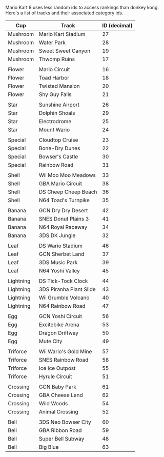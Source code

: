 Mario Kart 8 uses less random ids to access rankings than donkey kong. Here's a list of tracks and their associated category ids.

| Cup | Track | ID (decimal) |
| --- | --- | --- |
| Mushroom | Mario Kart Stadium | 27 |
| Mushroom | Water Park | 28 |
| Mushroom | Sweet Sweet Canyon | 19 |
| Mushroom | Thwomp Ruins | 17 |
||
| Flower | Mario Circuit | 16 |
| Flower | Toad Harbor | 18 |
| Flower | Twisted Mansion | 20 |
| Flower | Shy Guy Falls | 21 |
||
| Star | Sunshine Airport | 26 |
| Star | Dolphin Shoals | 29 |
| Star | Electrodrome | 25 |
| Star | Mount Wario | 24 |
||
| Special | Cloudtop Cruise | 23 |
| Special | Bone-Dry Dunes | 22 |
| Special | Bowser's Castle | 30 |
| Special | Rainbow Road | 31 |
||
| Shell | Wii Moo Moo Meadows | 33 |
| Shell | GBA Mario Circuit | 38 |
| Shell | DS Cheep Cheep Beach | 36 |
| Shell | N64 Toad's Turnpike | 35 |
||
| Banana | GCN Dry Dry Desert | 42 |
| Banana | SNES Donut Plains 3 | 41 |
| Banana | N64 Royal Raceway | 34 |
| Banana | 3DS DK Jungle | 32 |
||
| Leaf | DS Wario Stadium | 46 |
| Leaf | GCN Sherbet Land | 37 |
| Leaf | 3DS Music Park | 39 |
| Leaf | N64 Yoshi Valley | 45 |
||
| Lightning | DS Tick-Tock Clock | 44 |
| Lightning | 3DS Piranha Plant Slide | 43 |
| Lightning | Wii Grumble Volcano | 40 |
| Lightning | N64 Rainbow Road | 47 |
||
| Egg | GCN Yoshi Circuit | 56 |
| Egg | Excitebike Arena | 53 |
| Egg | Dragon Driftway | 50 |
| Egg | Mute City | 49 |
||
| Triforce | Wii Wario's Gold Mine | 57 |
| Triforce | SNES Rainbow Road | 58 |
| Triforce | Ice Ice Outpost | 55 |
| Triforce | Hyrule Circuit | 51 |
||
| Crossing | GCN Baby Park | 61 |
| Crossing | GBA Cheese Land | 62 |
| Crossing | Wild Woods | 54 |
| Crossing | Animal Crossing | 52 |
||
| Bell | 3DS Neo Bowser City | 60 |
| Bell | GBA Ribbon Road | 59 |
| Bell | Super Bell Subway | 48 |
| Bell | Big Blue | 63 |